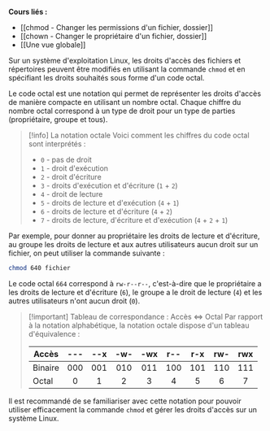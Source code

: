 **Cours liés :**
- [[chmod - Changer les permissions d'un fichier, dossier]]
- [[chown - Changer le propriétaire d'un fichier, dossier]]
- [[Une vue globale]]

Sur un système d'exploitation Linux, les droits d'accès des fichiers et répertoires peuvent être modifiés en utilisant la commande `chmod` et en spécifiant les droits souhaités sous forme d'un code octal.

Le code octal est une notation qui permet de représenter les droits d'accès de manière compacte en utilisant un nombre octal. Chaque chiffre du nombre octal correspond à un type de droit pour un type de parties (propriétaire, groupe et tous).

> [!info] La notation octale
> Voici comment les chiffres du code octal sont interprétés :
> -   `0` - pas de droit
> -   `1` - droit d'exécution
> -   `2` - droit d'écriture
> -   `3` - droits d'exécution et d'écriture (`1` + `2`)
> -   `4` - droit de lecture
> -   `5` - droits de lecture et d'exécution (`4` + `1`)
> -   `6` - droits de lecture et d'écriture (`4` + `2`)
> -   `7` - droits de lecture, d'écriture et d'exécution (`4` + `2` + `1`)

Par exemple, pour donner au propriétaire les droits de lecture et d'écriture, au groupe les droits de lecture et aux autres utilisateurs aucun droit sur un fichier, on peut utiliser la commande suivante :

```bash
chmod 640 fichier
```

Le code octal `664` correspond à `rw-r--r--`, c'est-à-dire que le propriétaire a les droits de lecture et d'écriture (`6`), le groupe a le droit de lecture (`4`) et les autres utilisateurs n'ont aucun droit (`0`).

> [!important] Tableau de correspondance : Accès $\Leftrightarrow$ Octal
> Par rapport à la notation alphabétique, la notation octale dispose d'un tableau d'équivalence : 
>
>| Accès   | --- | --x | -w- | -wx | r-- | r-x | rw- | rwx |
>| ------- |:---:|:---:|:---:|:---:|:---:|:---:|:---:|:---:|
>| Binaire | 000 | 001 | 010 | 011 | 100 | 101 | 110 | 111 |
>| Octal   |  0  |  1  |  2  |  3  |  4  |  5  |  6  |  7  | 

Il est recommandé de se familiariser avec cette notation pour pouvoir utiliser efficacement la commande `chmod` et gérer les droits d'accès sur un système Linux.